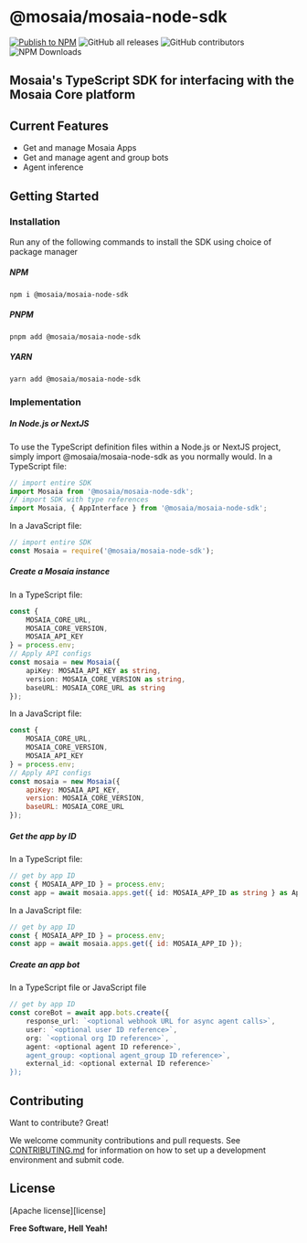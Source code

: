 # @mosaia/mosaia-node-sdk
[![Publish to NPM](https://github.com/mosaia-development/mosaia-node-sdk/actions/workflows/deploy.yml/badge.svg)](https://github.com/mosaia-development/mosaia-node-sdk/actions/workflows/deploy.yml)
![GitHub all releases](https://img.shields.io/github/commit-activity/m/mosaia-development/mosaia-node-sdk)
![GitHub contributors](https://img.shields.io/github/contributors-anon/mosaia-development/mosaia-node-sdk)
![NPM Downloads](https://img.shields.io/npm/dm/%40mosaia%2Fmosaia-node-sdk)

## Mosaia's TypeScript SDK for interfacing with the Mosaia Core platform

## Current Features
- Get and manage Mosaia Apps
- Get and manage agent and group bots
- Agent inference

## Getting Started
### Installation
Run any of the following commands to install the SDK using choice of package manager
##### NPM
```shell
npm i @mosaia/mosaia-node-sdk
```
##### PNPM
```shell
pnpm add @mosaia/mosaia-node-sdk
```
##### YARN
```shell
yarn add @mosaia/mosaia-node-sdk
```

### Implementation
##### In Node.js or NextJS
To use the TypeScript definition files within a Node.js or NextJS project, simply import @mosaia/mosaia-node-sdk as you normally would.
In a TypeScript file:
```typescript
// import entire SDK
import Mosaia from '@mosaia/mosaia-node-sdk';
// import SDK with type references
import Mosaia, { AppInterface } from '@mosaia/mosaia-node-sdk';
```
In a JavaScript file:
```javascript
// import entire SDK
const Mosaia = require('@mosaia/mosaia-node-sdk');
```
##### Create a Mosaia instance
In a TypeScript file:
```typescript
const {
    MOSAIA_CORE_URL,
    MOSAIA_CORE_VERSION,
    MOSAIA_API_KEY
} = process.env;
// Apply API configs 
const mosaia = new Mosaia({
    apiKey: MOSAIA_API_KEY as string,
    version: MOSAIA_CORE_VERSION as string,
    baseURL: MOSAIA_CORE_URL as string
});
```
In a JavaScript file:
```javascript
const {
    MOSAIA_CORE_URL,
    MOSAIA_CORE_VERSION,
    MOSAIA_API_KEY
} = process.env;
// Apply API configs 
const mosaia = new Mosaia({
    apiKey: MOSAIA_API_KEY,
    version: MOSAIA_CORE_VERSION,
    baseURL: MOSAIA_CORE_URL
});
```
##### Get the app by ID
In a TypeScript file:
```typescript
// get by app ID
const { MOSAIA_APP_ID } = process.env;
const app = await mosaia.apps.get({ id: MOSAIA_APP_ID as string } as AppInterface);
```
In a JavaScript file:
```javascript
// get by app ID
const { MOSAIA_APP_ID } = process.env;
const app = await mosaia.apps.get({ id: MOSAIA_APP_ID });
```
##### Create an app bot
In a TypeScript file or JavaScript file
```typescript
// get by app ID
const coreBot = await app.bots.create({
    response_url: `<optional webhook URL for async agent calls>`,
    user: `<optional user ID reference>`,
    org: `<optional org ID reference>`,
    agent: <optional agent ID reference>`,
    agent_group: <optional agent_group ID reference>`,
    external_id: <optional external ID reference>`
});
```
    
## Contributing
Want to contribute? Great!

We welcome community contributions and pull requests. See [CONTRIBUTING.md][contributing] for information on how to set up a development environment and submit code.

## License

[Apache license][license]

**Free Software, Hell Yeah!**

[issues]: https://github.com/mosaia-development/mosaia-node-sdk/issues
[pr]: https://github.com/mosaia-development/mosaia-node-sdk/pulls
[contributing]: https://github.com/mosaia-development/mosaia-node-sdk/blob/main/CONTRIBUTING.md
[cla]: http://en.wikipedia.org/wiki/Contributor_License_Agreement

